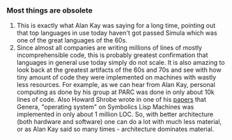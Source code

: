 ### Most things are obsolete

1. This is exactly what Alan Kay was saying for a long time, pointing out that top languages in use today haven't got passed Simula which was one of the great languages of the 60s.
2. Since almost all companies are writing millions of lines of mostly incomprehensible code, this is probably greatest confirmation that languages in general use today simply do not scale. It is also amazing to look back at the greatest artifacts of the 60s and 70s and see with how tiny amount of code they were implemented on machines with wastly less resources. For example, as we can hear from Alan Kay, personal computing as done by his group at PARC was done in only about 10k lines of code. Also Howard Shrobe wrote in one of his [papers](other-stuff/MIT-CSAIL-TR-2004-006.pdf) that Genera, "operating system" on Symbolics Lisp Machines was implemented in only about 1 million LOC. So, with better architecture (both hardware and software) one can do a lot with much less material, or as Alan Kay said so many times - architecture dominates material.

